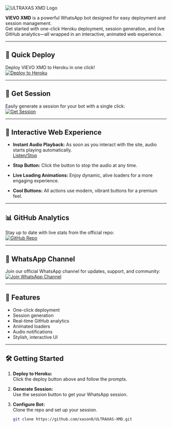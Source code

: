 ![ULTRAXAS XMD Logo](https://res.cloudinary.com/dptzpfgtm/image/upload/v1753723388/whatsapp_uploads/wqyliw4kzvrulh0bmg10.jpg)

**VIEVO XMD** is a powerful WhatsApp bot designed for easy deployment and session management.  
Get started with one-click Heroku deployment, session generation, and live GitHub analytics—all wrapped in an interactive, animated web experience.

---

## 🚀 Quick Deploy

Deploy VIEVO XMD to Heroku in one click!  
[![Deploy to Heroku](https://img.shields.io/badge/Deploy%20to-Heroku-purple?logo=heroku&style=for-the-badge)](https://ultraxas-xmd-verification.onrender.com)

---

## 🔑 Get Session

Easily generate a session for your bot with a single click:  
[![Get Session](https://img.shields.io/badge/Get-Session-brightgreen?style=for-the-badge)](https://ultra-scanner.onrender.com)

---

## 🎵 Interactive Web Experience

- **Instant Audio Playback:** As soon as you interact with the site, audio starts playing automatically.  
    [Listen/Stop](https://res.cloudinary.com/dptzpfgtm/video/upload/v1753887187/whatsapp_uploads/umv8wnwerbwyd5jkaaw2.mp3)

- **Stop Button:** Click the button to stop the audio at any time.

- **Live Loading Animations:** Enjoy dynamic, alive loaders for a more engaging experience.

- **Cool Buttons:** All actions use modern, vibrant buttons for a premium feel.

---

## 📊 GitHub Analytics

Stay up to date with live stats from the official repo:  
[![GitHub Repo](https://img.shields.io/badge/View%20on-GitHub-black?logo=github&style=for-the-badge)](https://github.com/xason0/ULTRAXAS-XMD)

---

## 💬 WhatsApp Channel

Join our official WhatsApp channel for updates, support, and community:  
[![Join WhatsApp Channel](https://img.shields.io/badge/WhatsApp-Channel-25D366?logo=whatsapp&style=for-the-badge)](https://whatsapp.com/channel/0029Vb6Ob7iKQuJSeAx8s92j)

---

## 🌟 Features

- One-click deployment
- Session generation
- Real-time GitHub analytics
- Animated loaders
- Audio notifications
- Stylish, interactive UI

---

## 🛠️ Getting Started

1. **Deploy to Heroku:**  
   Click the deploy button above and follow the prompts.

2. **Generate Session:**  
   Use the session button to get your WhatsApp session.

3. **Configure Bot:**  
   Clone the repo and set up your session.

   ```bash
   git clone https://github.com/xason0/ULTRAXAS-XMD.git
